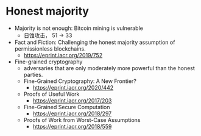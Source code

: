 #  Honest majority

+ Majority is not enough: Bitcoin mining is vulnerable
    * 日蚀攻击， 51 -> 33
+ Fact and Fiction: Challenging the honest majority assumption of permissionless blockchains.
    * https://eprint.iacr.org/2019/752
+ Fine-grained cryptography
    + adversaries that are only moderately more powerful than the honest parties. 
    + Fine-Grained Cryptography: A New Frontier?
        * https://eprint.iacr.org/2020/442
    * Proofs of Useful Work
        - https://eprint.iacr.org/2017/203
    * Fine-Grained Secure Computation
        - https://eprint.iacr.org/2018/297
    * Proofs of Work from Worst-Case Assumptions
        - https://eprint.iacr.org/2018/559